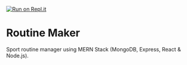 

[![Run on Repl.it](https://repl.it/badge/github/oriolbv/routine-maker)](https://repl.it/github/oriolbv/routine-maker)
# Routine Maker

Sport routine manager using MERN Stack (MongoDB, Express, React & Node.js).
